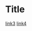 # Title

[link3](https://en.wikipedia.org/wiki/Day_One_(1989_film))
[link4](https://en.wikipedia.org/wiki/Game_of_Thrones_(season_7))